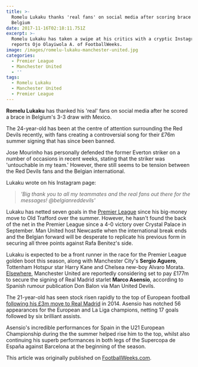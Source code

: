 ```yaml
---
title: >-
  Romelu Lukaku thanks 'real fans' on social media after scoring brace for
  Belgium
date: 2017-11-16T02:18:11.751Z
excerpt: >-
  Romelu Lukaku has taken a swipe at his critics with a cryptic Instagram post,
  reports Ojo Olayiwola A. of FootballWeeks.
image: /images/romelu-lukaku-manchester-united.jpg
categories:
  - Premier League
  - Manchester United
  - ''
tags:
  - Romelu Lukaku
  - Manchester United
  - Premier League
---
```

**Romelu Lukaku** has thanked his 'real' fans on social media after he scored a brace in Belgium's 3-3 draw with Mexico.

The 24-year-old has been at the centre of attention surrounding the Red Devils recently, with fans creating a controversial song for their £76m summer signing that has since been banned.

Jose Mourinho has personally defended the former Everton striker on a number of occasions in recent weeks, stating that the striker was 'untouchable in my team.'
However, there still seems to be tension between the Red Devils fans and the Belgian international.

Lukaku wrote on his Instagram page:

> _'Big thank you to all my teammates and the real fans out there for the messages! @belgianreddevils'_

Lukaku has netted seven goals in the [Premier League](http://footballweeks.com/category/premier-league/) since his big-money move to Old Trafford over the summer. However, he hasn't found the back of the net in the Premier League since a 4-0 victory over Crystal Palace in September.
Man United host Newcastle when the international break ends and the Belgian forward will be desperate to replicate his previous form in securing all three points against Rafa Benitez's side.

Lukaku is expected to be a front runner in the race for the Premier League golden boot this season, along with Manchester City's **Sergio Aguero**, Tottenham Hotspur star Harry Kane and Chelsea new-boy Alvaro Morata.
[Elsewhere](http://manuniteddevils.com/man-united-ready-pay-177m-sign-marco-asensio/), Manchester United are reportedly considering set to pay £177m to secure the signing of Real Madrid starlet **Marco Asensio**, according to Spanish rumour publication Don Balon via Man United Devils.

The 21-year-old has seen stock risen rapidly to the top of European football [following his £3m move to Real Madrid](http://kwese.espn.com/football/league-name/story/2181088/headline) in 2014. Asensio has notched 56 appearances for the European and La Liga champions, netting 17 goals followed by six brilliant assists.

Asensio's incredible performances for Spain in the U21 European Championship during the the summer helped rise him to the top, whilst also continuing his superb performances in both legs of the Supercopa de España against Barcelona at the beginning of the season.

This article was originally published on [FootballWeeks.com](http://footballweeks.com/).
